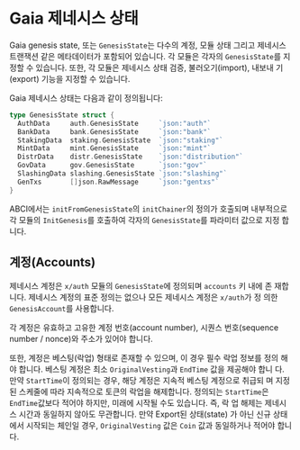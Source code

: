 <!-- markdown-link-check-disable -->

# Gaia 제네시스 상태

Gaia genesis state, 또는 `GenesisState`는 다수의 계정, 모듈 상태 그리고 제네시스
트랜잭션 같은 메타데이터가 포함되어 있습니다. 각 모듈은 각자의 `GenesisState`를
지정할 수 있습니다. 또한, 각 모듈은 제네시스 상태 검증, 불러오기(import), 내보내
기(export) 기능을 지정할 수 있습니다.

Gaia 제네시스 상태는 다음과 같이 정의됩니다:

```go
type GenesisState struct {
  AuthData     auth.GenesisState     `json:"auth"`
  BankData     bank.GenesisState     `json:"bank"`
  StakingData  staking.GenesisState  `json:"staking"`
  MintData     mint.GenesisState     `json:"mint"`
  DistrData    distr.GenesisState    `json:"distribution"`
  GovData      gov.GenesisState      `json:"gov"`
  SlashingData slashing.GenesisState `json:"slashing"`
  GenTxs       []json.RawMessage     `json:"gentxs"`
}
```

ABCI에서는 `initFromGenesisState`의 `initChainer`의 정의가 호출되며 내부적으로
각 모듈의 `InitGenesis`를 호출하여 각자의 `GenesisState`를 파라미터 값으로 지정
합니다.

## 계정(Accounts)

제네시스 계정은 `x/auth` 모듈의 `GenesisState`에 정의되며 `accounts` 키 내에 존
재합니다. 제네시스 계정의 표준 정의는 없으나 모든 제네시스 계정은 `x/auth`가 정
의한 `GenesisAccount`를 사용합니다.

각 계정은 유효하고 고유한 계정 번호(account number), 시퀀스 번호(sequence number
/ nonce)와 주소가 있어야 합니다.

또한, 계정은 베스팅(락업) 형태로 존재할 수 있으며, 이 경우 필수 락업 정보를 정의
해야 합니다. 베스팅 계정은 최소 `OriginalVesting`과 `EndTime` 값을 제공해야 합니
다. 만약 `StartTime`이 정의되는 경우, 해당 계정은 지속적 베스팅 계정으로 취급되
며 지정된 스케줄에 따라 지속적으로 토큰의 락업을 해제합니다. 정의되는
`StartTime`은 `EndTime`값보다 적어야 하지만, 미래에 시작될 수도 있습니다. 즉, 락
업 해제는 제네시스 시간과 동일하지 않아도 무관합니다. 만약 Export된 상태(state)
가 아닌 신규 상태에서 시작되는 체인일 경우, `OriginalVesting` 값은 `Coin` 값과
동일하거나 적어야 합니다.

<!-- TODO: Remaining modules and components in GenesisState -->

<!-- markdown-link-check-enable -->
